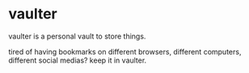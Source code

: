 # vaulter

vaulter is a personal vault to store things. 

tired of having bookmarks on different browsers, different computers, different social medias? keep it in vaulter.

